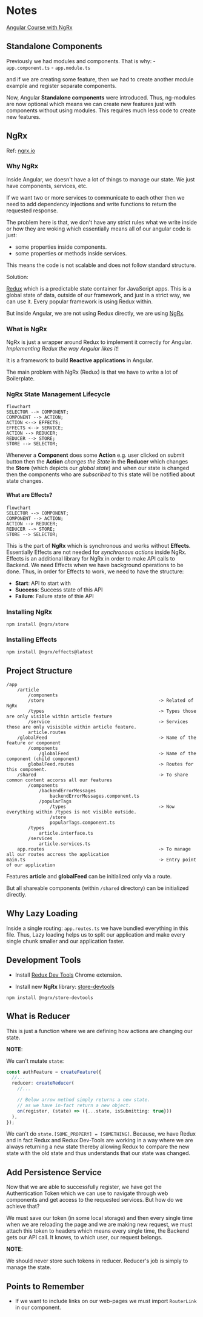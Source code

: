 # Notes

[Angular Course with NgRx](https://www.youtube.com/watch?v=vcfZ0EQpYTA)

## Standalone Components

Previously we had modules and components. That is why: - `app.component.ts` - `app.module.ts`

and if we are creating some feature, then we had to create another module example and register separate components.

Now, Angular **Standalone components** were introduced. Thus, ng-modules are now optional which means we can create new features just with components without using modules. This requires much less code to create new features.

## NgRx

Ref: [ngrx.io](https://ngrx.io/guide/store)

### Why NgRx

Inside Angular, we doesn't have a lot of things to manage our state. We just have components, services, etc.

If we want two or more services to communicate to each other then we need to add dependency injections and write functions to return the requested response.

The problem here is that, we don't have any strict rules what we write inside or how they are woking which essentially means all of our angular code is just:

- some properties inside components.
- some properties or methods inside services.

This means the code is not scalable and does not follow standard structure.

Solution:

[Redux](https://redux.js.org/) which is a predictable state container for JavaScript apps. This is a global state of data, outside of our framework, and just in a strict way, we can use it. Every popular framework is using Redux within.

But inside Angular, we are not using Redux directly, we are using [NgRx](https://ngrx.io/guide/store).

### What is NgRx

NgRx is just a wrapper around Redux to implement it correctly for Angular. _Implementing Redux the way Angular likes it_!

It is a framework to build **Reactive applications** in Angular.

The main problem with NgRx (Redux) is that we have to write a lot of Boilerplate.

### NgRx State Management Lifecycle

```mermaid
flowchart
SELECTOR --> COMPONENT;
COMPONENT --> ACTION;
ACTION <--> EFFECTS;
EFFECTS <--> SERVICE;
ACTION --> REDUCER;
REDUCER --> STORE;
STORE --> SELECTOR;
```

Whenever a **Component** does some **Action** e.g. user clicked on submit button then the **Action** _changes the State_ in the **Reducer** which changes the **Store** (which depicts our _global state_) and when our state is changed then the components who are _subscribed_ to this state will be notified about state changes.

#### What are Effects?

```mermaid
flowchart
SELECTOR --> COMPONENT;
COMPONENT --> ACTION;
ACTION --> REDUCER;
REDUCER --> STORE;
STORE --> SELECTOR;
```

This is the part of **NgRx** which is synchronous and works without **Effects**. Essentially Effects are not needed for _synchronous actions_ inside NgRx. Effects is an additional library for NgRx in order to make API calls to Backend. We need Effects when we have background operations to be done. Thus, in order for Effects to work, we need to have the structure:

- **Start**: API to start with
- **Success**: Success state of this API
- **Failure**: Failure state of thie API

### Installing NgRx

```shell
npm install @ngrx/store
```

### Installing Effects

```shell
npm install @ngrx/effects@latest
```

## Project Structure

```
/app
    /article
        /components
        /store                                          -> Related of NgRx
        /types                                          -> Types those are only visible within article feature
        /service                                        -> Services those are only visisible within article feature.
        article.routes
    /globalFeed                                         -> Name of the feature or component
        /components
            /globalFeed                                 -> Name of the component (child component)
        globalFeed.routes                               -> Routes for this component.
    /shared                                             -> To share common content accorss all our features
        /components
            /backendErrorMessages
                backendErrorMessages.component.ts
            /popularTags
                /types                                  -> Now everything within /types is not visible outside.
                /store
                popularTags.component.ts
        /types
            article.interface.ts
        /services
            article.services.ts
    app.routes                                          -> To manage all our routes accross the application
main.ts                                                 -> Entry point of our application
```

Features **article** and **globalFeed** can be initialized only via a route.

But all shareable components (within `/shared` directory) can be initialized directly.

## Why Lazy Loading

Inside a single routing: `app.routes.ts` we have bundled everything in this file. Thus, Lazy loading helps us to split our application and make every single chunk smaller and our application faster.

## Development Tools

- Install [Redux Dev Tools](https://chrome.google.com/webstore/detail/redux-devtools/) Chrome extension.

- Install new **NgRx** library: [store-devtools](https://ngrx.io/guide/store-devtools)

```shell
npm install @ngrx/store-devtools
```

## What is Reducer

This is just a function where we are defining how actions are changing our state.

**NOTE**:

We can't mutate `state`:

```ts
const authFeature = createFeature({
  //...
  reducer: createReducer(
    //...

    // Below arrow method simply returns a new state.
    // as we have in-fact return a new object.
    on(register, (state) => ({...state, isSubmitting: true}))
  ),
});
```

We can't do `state.[SOME_PROPERY] = [SOMETHING]`. Because, we have Redux and in fact Redux and Redux Dev-Tools are working in a way where we are always returning a new state thereby allowing Redux to compare the new state with the old state and thus understands that our state was changed.

## Add Persistence Service

Now that we are able to successfully register, we have got the Authentication Token which we can use to navigate through web components and get access to the requested services. But how do we achieve that?

We must save our token (in some local storage) and then every single time when we are reloading the page and we are making new request, we must attach this token to headers which means every single time, the Backend gets our API call. It knows, to which user, our request belongs.

**NOTE**:

We should never store such tokens in reducer. Reducer's job is simply to manage the state.

## Points to Remember

- If we want to include links on our web-pages we must import `RouterLink` in our component.
